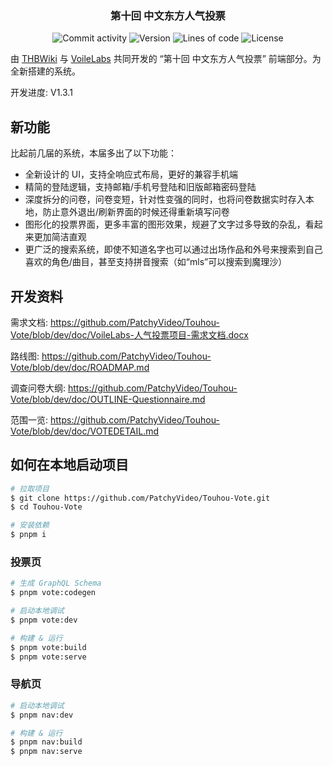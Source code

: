 <h3 align="center">第十回 中文东方人气投票</h3>

<p align="center">
  <img alt="Commit activity" src="https://img.shields.io/github/commit-activity/m/PatchyVideo/Touhou-Vote" />
  <img alt="Version" src="https://img.shields.io/github/package-json/v/PatchyVideo/Touhou-Vote" />
  <img alt="Lines of code" src="https://tokei.rs/b1/github/PatchyVideo/Touhou-Vote?category=code" />
  <img alt="License" src="https://img.shields.io/github/license/PatchyVideo/Touhou-Vote" />
</p>

由 [THBWiki](https://thwiki.cc) 与 [VoileLabs](https://github.com/PatchyVideo) 共同开发的 “第十回 中文东方人气投票” 前端部分。为全新搭建的系统。

开发进度: V1.3.1

## 新功能

比起前几届的系统，本届多出了以下功能：

- 全新设计的 UI，支持全响应式布局，更好的兼容手机端
- 精简的登陆逻辑，支持邮箱/手机号登陆和旧版邮箱密码登陆
- 深度拆分的问卷，问卷变短，针对性变强的同时，也将问卷数据实时存入本地，防止意外退出/刷新界面的时候还得重新填写问卷
- 图形化的投票界面，更多丰富的图形效果，规避了文字过多导致的杂乱，看起来更加简洁直观
- 更广泛的搜索系统，即使不知道名字也可以通过出场作品和外号来搜索到自己喜欢的角色/曲目，甚至支持拼音搜索（如“mls”可以搜索到魔理沙）

## 开发资料

需求文档: <https://github.com/PatchyVideo/Touhou-Vote/blob/dev/doc/VoileLabs-人气投票项目-需求文档.docx>

路线图: <https://github.com/PatchyVideo/Touhou-Vote/blob/dev/doc/ROADMAP.md>

调查问卷大纲: <https://github.com/PatchyVideo/Touhou-Vote/blob/dev/doc/OUTLINE-Questionnaire.md>

范围一览: <https://github.com/PatchyVideo/Touhou-Vote/blob/dev/doc/VOTEDETAIL.md>

## 如何在本地启动项目

```bash
# 拉取项目
$ git clone https://github.com/PatchyVideo/Touhou-Vote.git
$ cd Touhou-Vote

# 安装依赖
$ pnpm i
```

### 投票页

```bash
# 生成 GraphQL Schema
$ pnpm vote:codegen

# 启动本地调试
$ pnpm vote:dev

# 构建 & 运行
$ pnpm vote:build
$ pnpm vote:serve
```

### 导航页

```bash
# 启动本地调试
$ pnpm nav:dev

# 构建 & 运行
$ pnpm nav:build
$ pnpm nav:serve
```
